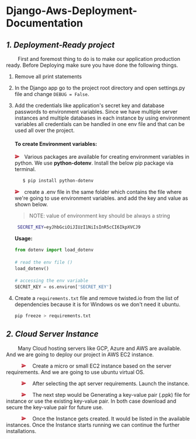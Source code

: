 # Django-Aws-Deployment-Documentation

## _1. Deployment-Ready project_
&emsp;&emsp; First and foremost thing to do is to make our application production ready. Before
Deploying make sure you have done the following things.

1. Remove all print statements
2. In the Django app go to the project root directory and open settings.py file and change ``` DEBUG = False ```.
3. Add the credentials like application's secret key and database passwords to environment variables. Since we have multiple server instances and multiple databases in each instance by using environment variables all credentials can be handled in one env file and that can be used all over the project.
    #### To create Environment variables:
   <img src="right-arrow.png" width="12" height="12" style="margin-right:1em; margin-top:1px;">Various packages are available for creating environment variables in python. We use **python-dotenv**. Install the below pip package via terminal.

   ```bash 
      $ pip install python-dotenv
      ```
   <img src="right-arrow.png" width="12" height="12" style="margin-right:1em; margin-top:1px;">create a .env file in the same folder which contains the file where we're going to use environment variables. and add the key and value as shown below.

   > NOTE: value of environment key should be always a string

   ```bash
    SECRET_KEY=eyJhbGciOiJIUzI1NiIsInR5cCI6IkpXVCJ9
   ```

   **Usage:**

      ```python 
      from dotenv import load_dotenv
      
      # read the env file ()
      load_dotenv()
      
      # accessing the env variable
      SECRET_KEY = os.environ['SECRET_KEY']
      ```
5. Create a ```requirements.txt``` file and remove twisted.io from the list of dependencies because it is for Windows os we don't need it ubuntu.
    ```bash
    pip freeze > requirements.txt
    ```

## _2. Cloud Server Instance_
&emsp;&emsp; Many Cloud hosting servers like GCP, Azure and AWS are available. And we are going to deploy our project in AWS EC2 instance.

&emsp;&emsp;&emsp;<img src="right-arrow.png" width="12" height="12" style="margin-right:1em; margin-top:1px;"> Create a micro or small EC2 instance based on the server requirements. And we are going to use ubuntu virtual OS.

&emsp;&emsp;&emsp;<img src="right-arrow.png" width="12" height="12" style="margin-right:1em; margin-top:1px;"> After selecting the apt server requirements. Launch the instance. 

&emsp;&emsp;&emsp;<img src="right-arrow.png" width="12" height="12" style="margin-right:1em; margin-top:1px;"> The next step would be Generating a key-value pair (.ppk) file for instance or use the existing key-value pair. In both case download and secure the key-value pair for future use.

&emsp;&emsp;&emsp;<img src="right-arrow.png" width="12" height="12" style="margin-right:1em; margin-top:1px;"> Once the Instance gets created. It would be listed in the available instances. Once the Instance starts running we can continue the further installations.
